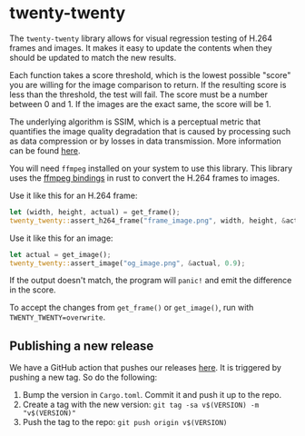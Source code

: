 # twenty-twenty

The `twenty-twenty` library allows for visual regression testing of H.264 frames and images.
It makes it easy to update the contents when they should be updated to match the new results.

Each function takes a score threshold, which is the lowest possible "score" you are willing for
the image comparison to return. If the resulting score is less than the threshold, the test
will fail. The score must be a number between 0 and 1. If the images are the exact same, the
score will be 1.

The underlying algorithm is SSIM, which is a perceptual metric that quantifies the image
quality degradation that is caused by processing such as data compression or by losses in data
transmission. More information can be found [here](https://en.wikipedia.org/wiki/Structural_similarity).

You will need `ffmpeg` installed on your system to use this library. This library uses
the [ffmpeg bindings](https://docs.rs/ffmpeg-next/latest/ffmpeg_next/) in rust to convert the H.264 frames to images.

Use it like this for an H.264 frame:

```rust
let (width, height, actual) = get_frame();
twenty_twenty::assert_h264_frame("frame_image.png", width, height, &actual, 0.9);
```
Use it like this for an image:

```rust
let actual = get_image();
twenty_twenty::assert_image("og_image.png", &actual, 0.9);
```

If the output doesn't match, the program will `panic!` and emit the
difference in the score.

To accept the changes from `get_frame()` or `get_image()`, run with `TWENTY_TWENTY=overwrite`.

## Publishing a new release

We have a GitHub action that pushes our releases [here](https://github.com/KittyCAD/twenty-twenty/blob/main/.github/workflows/make-release.yml). It is triggered by
pushing a new tag. So do the following:

1. Bump the version in `Cargo.toml`. Commit it and push it up to the repo.
2. Create a tag with the new version: `git tag -sa v$(VERSION) -m "v$(VERSION)"`
3. Push the tag to the repo: `git push origin v$(VERSION)`
